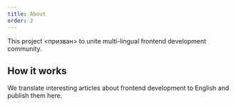 ```yaml
---
title: About
order: 2
---
```

This project <призван> to unite multi-lingual frontend development
community.

## How it works
We translate interesting articles about frontend development to
English and publish them here.
